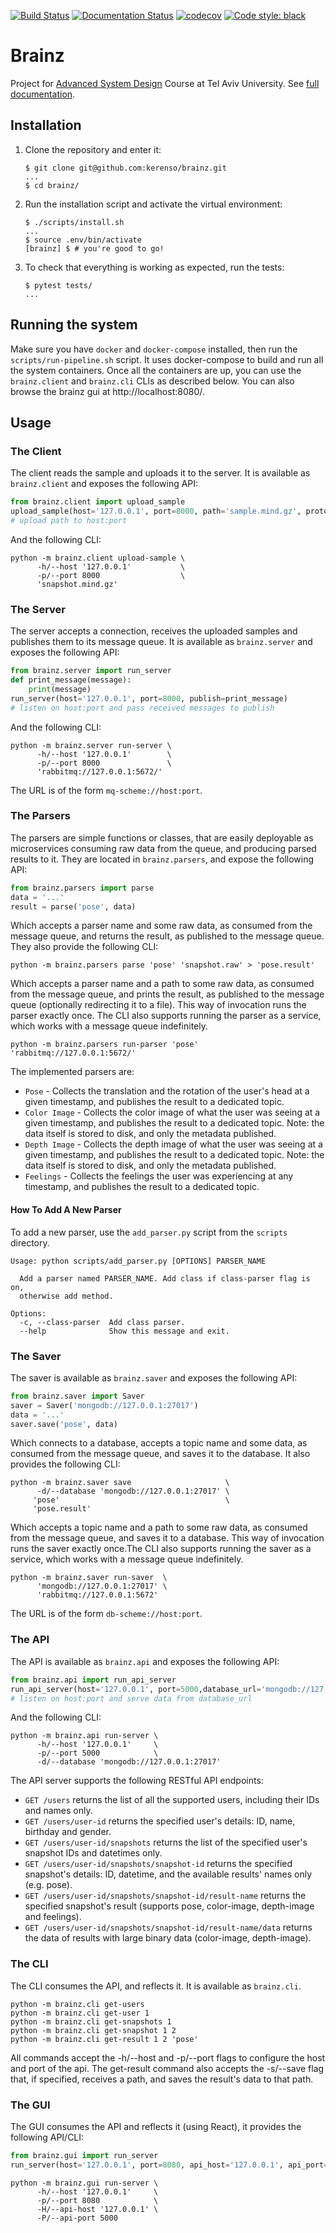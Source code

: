 [![Build Status](https://travis-ci.org/kerenso/brainz.svg?branch=master)](https://travis-ci.org/kerenso/brainz)
[![Documentation Status](https://readthedocs.org/projects/brainz/badge/?version=latest)](https://brainz.readthedocs.io/en/latest/?badge=latest)
[![codecov](https://codecov.io/gh/kerenso/brainz/branch/master/graph/badge.svg)](https://codecov.io/gh/kerenso/brainz)
[![Code style: black](https://img.shields.io/badge/code%20style-black-000000.svg)](https://github.com/psf/black)

# Brainz
Project for [Advanced System Design](https://advanced-system-design.com/) Course at Tel Aviv University.
See [full documentation](https://brainz.readthedocs.io/en/latest/).

## Installation
1. Clone the repository and enter it:
    ```shell script
    $ git clone git@github.com:kerenso/brainz.git
    ...
    $ cd brainz/
    ```
2. Run the installation script and activate the virtual environment:
    ```shell script
    $ ./scripts/install.sh
    ...
    $ source .env/bin/activate
    [brainz] $ # you're good to go!
    ```
3. To check that everything is working as expected, run the tests:
    ```shell script
    $ pytest tests/
    ...
    ```

## Running the system 
Make sure you have `docker` and `docker-compose` installed, then run the `scripts/run-pipeline.sh` script.
It uses docker-compose to build and run all the system containers. Once all the containers are up, you can use the
`brainz.client` and `brainz.cli` CLIs as described below. You can also browse the brainz gui at http://localhost:8080/.

## Usage
### The Client
The client reads the sample and uploads it to the server. It is available as `brainz.client` and exposes the following API:
```python
from brainz.client import upload_sample
upload_sample(host='127.0.0.1', port=8000, path='sample.mind.gz', protobuf=True)
# upload path to host:port
```
And the following CLI:
```shell script
python -m brainz.client upload-sample \
      -h/--host '127.0.0.1'           \
      -p/--port 8000                  \
      'snapshot.mind.gz'
```

### The Server
The server accepts a connection, receives the uploaded samples and publishes them to its message queue.
It is available as `brainz.server` and exposes the following API:
```python
from brainz.server import run_server
def print_message(message):
    print(message)
run_server(host='127.0.0.1', port=8000, publish=print_message)
# listen on host:port and pass received messages to publish
```
And the following CLI:
```shell script
python -m brainz.server run-server \
      -h/--host '127.0.0.1'        \
      -p/--port 8000               \
      'rabbitmq://127.0.0.1:5672/'
```
The URL is of the form `mq-scheme://host:port`.

### The Parsers
The parsers are simple functions or classes, that are easily deployable as microservices consuming raw data from the 
queue, and producing parsed results to it. They are located in `brainz.parsers`, and expose the following API:
```python
from brainz.parsers import parse
data = '...' 
result = parse('pose', data)
```
Which accepts a parser name and some raw data, as consumed from the message queue, and returns the result, as published 
to the message queue. They also provide the following CLI:
```shell script
python -m brainz.parsers parse 'pose' 'snapshot.raw' > 'pose.result'
```
Which accepts a parser name and a path to some raw data, as consumed from the message queue, and prints the result, as
published to the message queue (optionally redirecting it to a file). This way of invocation runs the parser exactly
once. The CLI also supports running the parser as a service, which works with a message queue indefinitely.
```shell script
python -m brainz.parsers run-parser 'pose' 'rabbitmq://127.0.0.1:5672/'
```
The implemented parsers are:
 - `Pose` - Collects the translation and the rotation of the user's head at a given timestamp, and publishes the result
 to a dedicated topic.
 - `Color Image` - Collects the color image of what the user was seeing at a given timestamp, and publishes the result
 to a dedicated topic. Note: the data itself is stored to disk, and only the metadata published.
 - `Depth Image` - Collects the depth image of what the user was seeing at a given timestamp, and publishes the result
 to a dedicated topic. Note: the data itself is stored to disk, and only the metadata published.
 - `Feelings` - Collects the feelings the user was experiencing at any timestamp, and publishes the result to a
 dedicated topic.

#### How To Add A New Parser
To add a new parser, use the `add_parser.py` script from the `scripts` directory.
```
Usage: python scripts/add_parser.py [OPTIONS] PARSER_NAME

  Add a parser named PARSER_NAME. Add class if class-parser flag is on,
  otherwise add method.

Options:
  -c, --class-parser  Add class parser.
  --help              Show this message and exit.
```
### The Saver
The saver is available as `brainz.saver` and exposes the following API:
```python
from brainz.saver import Saver
saver = Saver('mongodb://127.0.0.1:27017')
data = '...'
saver.save('pose', data)
```
Which connects to a database, accepts a topic name and some data, as consumed from the message queue, and saves it to
the database. It also provides the following CLI:
```shell script
python -m brainz.saver save                     \
      -d/--database 'mongodb://127.0.0.1:27017' \
     'pose'                                     \
     'pose.result' 
```
Which accepts a topic name and a path to some raw data, as consumed from the message queue, and saves it to a database.
This way of invocation runs the saver exactly once.The CLI also supports running the saver as a service, which works
with a message queue indefinitely.
```shell script
python -m brainz.saver run-saver  \
      'mongodb://127.0.0.1:27017' \
      'rabbitmq://127.0.0.1:5672'
```
The URL is of the form `db-scheme://host:port`.

### The API
The API is available as `brainz.api` and exposes the following API:
```python
from brainz.api import run_api_server
run_api_server(host='127.0.0.1', port=5000,database_url='mongodb://127.0.0.1:27017')
# listen on host:port and serve data from database_url
```
And the following CLI:
```shell script
python -m brainz.api run-server \
      -h/--host '127.0.0.1'     \
      -p/--port 5000            \
      -d/--database 'mongodb://127.0.0.1:27017'
```
The API server supports the following RESTful API endpoints:
- `GET /users` returns the list of all the supported users, including their IDs and names only.
- `GET /users/user-id` returns the specified user's details: ID, name, birthday and gender.
- `GET /users/user-id/snapshots` returns the list of the specified user's snapshot IDs and datetimes only.
- `GET /users/user-id/snapshots/snapshot-id` returns the specified snapshot's details: ID, datetime, and the available
results' names only (e.g. pose).
- `GET /users/user-id/snapshots/snapshot-id/result-name` returns the specified snapshot's result (supports pose,
color-image, depth-image and feelings). 
- `GET /users/user-id/snapshots/snapshot-id/result-name/data` returns the data of results with large binary data
(color-image, depth-image). 

### The CLI
The CLI consumes the API, and reflects it. It is available as `brainz.cli`.

```shell script
python -m brainz.cli get-users
python -m brainz.cli get-user 1
python -m brainz.cli get-snapshots 1
python -m brainz.cli get-snapshot 1 2
python -m brainz.cli get-result 1 2 'pose'
```
All commands accept the -h/--host and -p/--port flags to configure the host and port of the api.
The get-result command also accepts the -s/--save flag that, if specified, receives a path, and saves the result's data
to that path.

### The GUI
The GUI consumes the API and reflects it (using React), it provides the following API/CLI:
```python
from brainz.gui import run_server
run_server(host='127.0.0.1', port=8080, api_host='127.0.0.1', api_port=5000)
```
```shell script
python -m brainz.gui run-server \
      -h/--host '127.0.0.1'     \
      -p/--port 8080            \
      -H/--api-host '127.0.0.1' \
      -P/--api-port 5000
```
